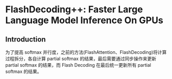 # FlashDecoding++: Faster Large Language Model Inference On GPUs

## Introduction

为了提高 softmax 并行度，之前的方法(FlashAttention、FlashDecoding)将计算过程拆分，各自计算 partial softmax 的结果，最后需要通过同步操作来更新 partial softmax 的结果，而 Flash Decoding 在最后统一更新所有  partial softmax 的结果。